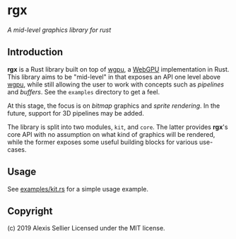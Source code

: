 rgx
===

*A mid-level graphics library for rust*

Introduction
------------
**rgx** is a Rust library built on top of [wgpu], a [WebGPU] implementation in Rust. This library
aims to be "mid-level" in that exposes an API one level above [wgpu], while still allowing
the user to work with concepts such as *pipelines* and *buffers*. See the `examples` directory
to get a feel.

At this stage, the focus is on *bitmap* graphics and *sprite rendering*. In the future, support
for 3D pipelines may be added.

The library is split into two modules, `kit`, and `core`. The latter provides **rgx**'s core
API with no assumption on what kind of graphics will be rendered, while the former exposes some
useful building blocks for various use-cases.

[wgpu]: https://crates.io/crates/wgpu
[WebGPU]: https://www.w3.org/community/gpu/

Usage
-----
See [examples/kit.rs](examples/kit.rs) for a simple usage example.

Copyright
---------
(c) 2019 Alexis Sellier
Licensed under the MIT license.
